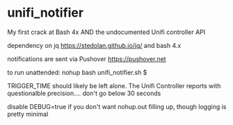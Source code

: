 # unifi_notifier

My first crack at Bash 4x AND the undocumented Unifi controller API



dependency on jq  https://stedolan.github.io/jq/ and bash 4.x

notifications are sent via Pushover https://pushover.net 

to run unattended: nohup bash unifi_notifier.sh $ 

TRIGGER_TIME should likely be left alone.  The Unifi Controller reports with questionalble precision.... don't go below 30 seconds

disable DEBUG=true if you don't want nohup.out filling up, though logging is pretty minimal

